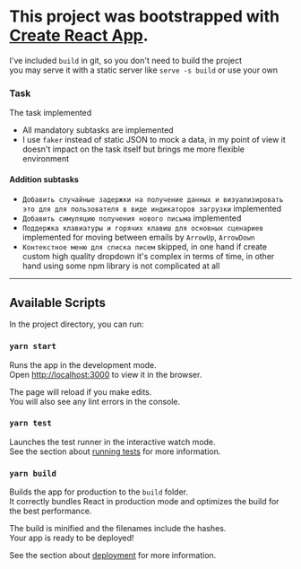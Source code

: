 # This project was bootstrapped with [Create React App](https://github.com/facebook/create-react-app).

I've included `build` in git, so you don't need to build the project  
you may serve it with a static server like `serve -s build` or use your own

### Task

The task implemented

- All mandatory subtasks are implemented
- I use `faker` instead of static JSON to mock a data, in my point of view it doesn't impact on the task itself
  but brings me more flexible environment

#### Addition subtasks

- `Добавить случайные задержки на получение данных и визуализировать это для для пользователя в виде индикаторов загрузки` implemented
- `Добавить симуляцию получения нового письма` implemented
- `Поддержка клавиатуры и горячих клавиш для основных сценариев` implemented for moving between emails by `ArrowUp`, `ArrowDown`
- `Контекстное меню для списка писем` skipped, in one hand if create custom high quality dropdown it's complex in terms of time, in other hand using some npm library is not complicated at all

---

## Available Scripts

In the project directory, you can run:

### `yarn start`

Runs the app in the development mode.\
Open [http://localhost:3000](http://localhost:3000) to view it in the browser.

The page will reload if you make edits.\
You will also see any lint errors in the console.

### `yarn test`

Launches the test runner in the interactive watch mode.\
See the section about [running tests](https://facebook.github.io/create-react-app/docs/running-tests) for more information.

### `yarn build`

Builds the app for production to the `build` folder.\
It correctly bundles React in production mode and optimizes the build for the best performance.

The build is minified and the filenames include the hashes.\
Your app is ready to be deployed!

See the section about [deployment](https://facebook.github.io/create-react-app/docs/deployment) for more information.
